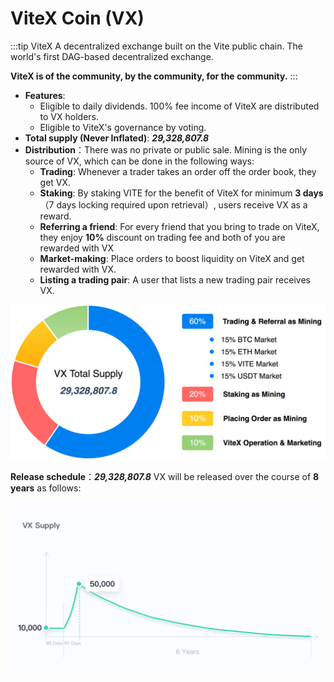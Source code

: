 # ViteX Coin (VX)

:::tip ViteX
A decentralized exchange built on the Vite public chain. The world's first DAG-based decentralized exchange. 

**ViteX is of the community, by the community, for the community.**
:::

* **Features**:
  * Eligible to daily dividends. 100% fee income of ViteX are distributed to VX holders.
  * Eligible to ViteX's governance by voting.
* **Total supply (Never Inflated)**: ***29,328,807.8*** 
* **Distribution**：There was no private or public sale. Mining is the only source of VX, which can be done in the following ways:
  * **Trading**: Whenever a trader takes an order off the order book, they get VX.
  * **Staking**: By staking VITE for the benefit of ViteX for minimum **3 days** （7 days locking required upon retrieval）, users receive VX as a reward. 
  * **Referring a friend**: For every friend that you bring to trade on ViteX, they enjoy **10%** discount on trading fee and both of you are rewarded with VX
  * **Market-making**: Place orders to boost liquidity on ViteX and get rewarded with VX. 
  * **Listing a trading pair**: A user that lists a new trading pair receives VX. 

![vx-release-chart](../../assets/images/vx-release-chart.png) 
  
**Release schedule**：***29,328,807.8*** VX will be released over the course of **8 years** as follows:
  
![vx-release-schedule](../../assets/images/vx-release-schedule.png) 

